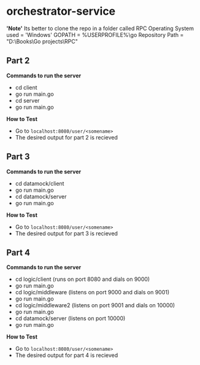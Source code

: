 # orchestrator-service

<b>'Note'</b> Its better to clone the repo in a folder called RPC
Operating System used = 'Windows'
GOPATH = %USERPROFILE%\go
Repository Path = "D:\Books\Go projects\RPC"

## Part 2
<b>Commands to run the server</b>
- cd client
- go run main.go
- cd server
- go run main.go

<b>How to Test</b>
- Go to `localhost:8080/user/<somename>`
- The desired output for part 2 is recieved


## Part 3
<b>Commands to run the server</b>
- cd datamock/client
- go run main.go
- cd datamock/server
- go run main.go

<b>How to Test</b>
- Go to `localhost:8080/user/<somename>`
- The desired output for part 3 is recieved


## Part 4
<b>Commands to run the server</b>
- cd logic/client  (runs on port 8080 and dials on 9000)
- go run main.go
- cd logic/middleware (listens on port 9000 and dials on 9001)
- go run main.go
- cd logic/middleware2  (listens on port 9001 and dials on 10000)
- go run main.go
- cd datamock/server (listens on port 10000)
- go run main.go

<b>How to Test</b>
- Go to `localhost:8080/user/<somename>`
- The desired output for part 4 is recieved






